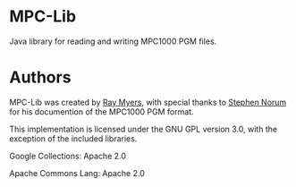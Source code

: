 # MPC-Lib

Java library for reading and writing MPC1000 PGM files.

# Authors

MPC-Lib was created by [Ray Myers](http://cadrlife.com), with special thanks to 
[Stephen Norum](http://www.mybunnyhug.com/) for his documention of the MPC1000 PGM format.

This implementation is licensed under the GNU GPL version 3.0, with the exception of the included 
libraries.

Google Collections: Apache 2.0

Apache Commons Lang: Apache 2.0
